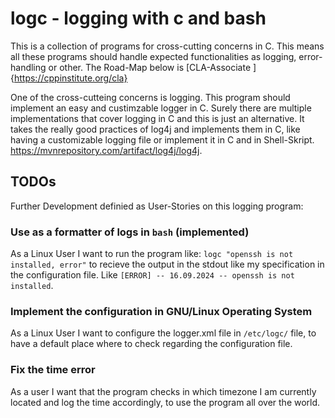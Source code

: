 # logc - logging with c and bash 
 
This is a collection of programs for cross-cutting concerns in C. This means all these programs should handle expected functionalities as logging, error-handling or other.
The Road-Map below is [CLA-Associate ]{https://cppinstitute.org/cla}

One of the cross-cutteing concerns is logging. This program should implement an easy and custimzable logger in C.
Surely there are multiple implementations that cover logging in C and this is just an alternative.
It takes the really good practices of log4j and implements them in C, like having a customizable logging file or implement it in C and in Shell-Skript.
https://mvnrepository.com/artifact/log4j/log4j.


## TODOs

Further Development definied as User-Stories on this logging program:

### Use as a formatter of logs in `bash` (implemented)

As a Linux User I want to run the program like: `logc "openssh is not installed, error"` to
recieve the output in the stdout like my specification in the configuration file. Like
`[ERROR] -- 16.09.2024 -- openssh is not installed`.

### Implement the configuration in GNU/Linux Operating System

As a Linux User I want to configure the logger.xml file in `/etc/logc/` file, to
have a default place where to check regarding the configuration file.

### Fix the time error

As a user I want that the program checks in which timezone I am currently located
and log the time accordingly, to use the program all over the world.
